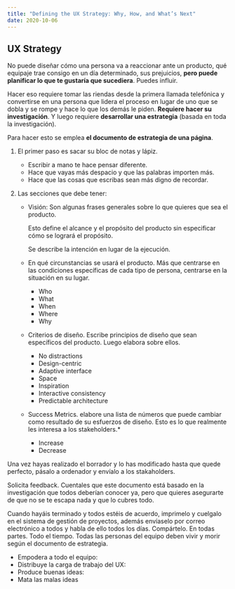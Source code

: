 ```yaml
---
title: "Defining the UX Strategy: Why, How, and What’s Next"
date: 2020-10-06
---
```


## UX Strategy

No puede diseñar cómo una persona va a reaccionar ante un producto, qué equipaje trae consigo en un día determinado, sus prejuicios, **pero puede planificar lo que te gustaría que sucediera**. Puedes influir.

Hacer eso requiere tomar las riendas desde la primera llamada telefónica y convertirse en una persona que lidera el proceso en lugar de uno que se dobla y se rompe y hace lo que los demás le piden. **Requiere hacer su investigación**. Y luego requiere **desarrollar una estrategia** (basada en toda la investigación).

Para hacer esto se emplea **el documento de estrategia de una página**.

1. El primer paso es sacar su bloc de notas y lápiz.

    * Escribir a mano te hace pensar diferente. 
    * Hace que vayas más despacio y que las palabras importen más. 
    * Hace que las cosas que escribas sean más digno de recordar.

2. Las secciones que debe tener:

    * Visión: Son algunas frases generales sobre lo que quieres que sea el producto.
        
        Esto define el alcance y el propósito del producto sin especificar cómo se logrará el propósito.
       
        Se describe la intención en lugar de la ejecución.
    
    * En qué circunstancias se usará el producto. Más que centrarse en las condiciones específicas de cada tipo de persona, centrarse en la situación en su lugar.
    
      * Who
      * What
      * When
      * Where
      * Why

    * Criterios de diseño. Escribe principios de diseño que sean específicos del producto. Luego elabora sobre ellos.

      * No distractions
      * Design-centric
      * Adaptive interface
      * Space 
      * Inspiration
      * Interactive consistency 
      * Predictable architecture

   * Success Metrics. elabore una lista de números que puede cambiar como resultado de su esfuerzos de diseño. Esto es lo que realmente les interesa a los stakeholders.*  
     
      * Increase
      * Decrease

Una vez hayas realizado el borrador y lo has modificado hasta que quede perfecto, pásalo a ordenador y envíalo a los stakaholders.

Solicita feedback. Cuentales que este documento está basado en la investigación que todos deberían conocer ya, pero que quieres asegurarte de que no se te escapa nada y que lo cubres todo. 

Cuando hayáis terminado y todos estéis de acuerdo, imprimelo y cuelgalo en el sistema de gestión de proyectos, además envíaselo por correo electrónico a todos y habla de ello todos los días. Compártelo. En todas partes. Todo el tiempo. Todas las personas del equipo deben vivir y morir según el documento de estrategia.

* Empodera a todo el equipo:
* Distribuye la carga de trabajo del UX:
* Produce buenas ideas:
* Mata las malas ideas



